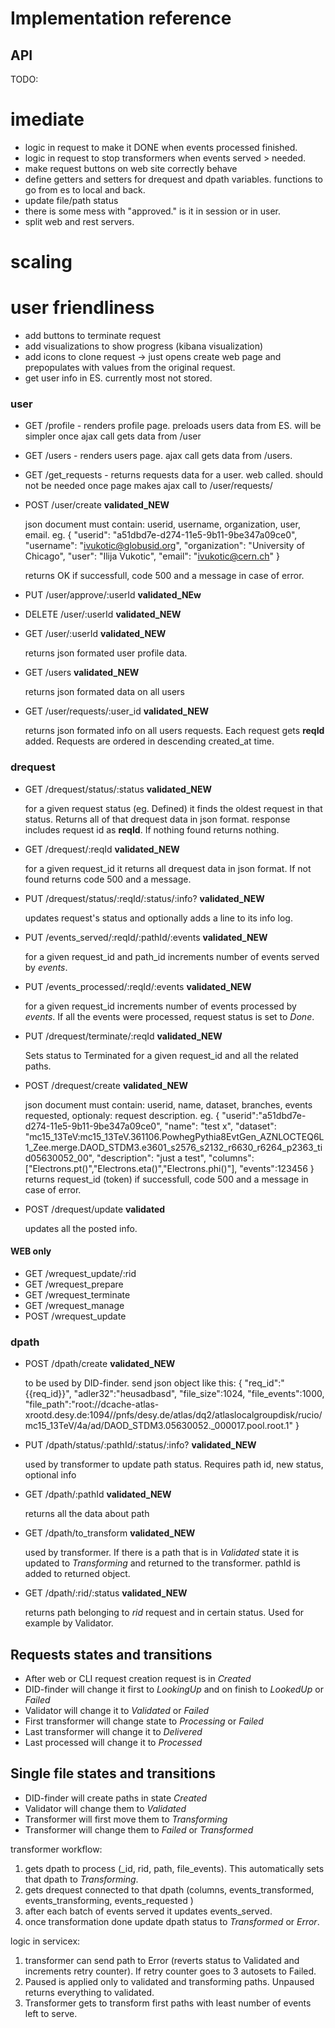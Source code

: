 # Implementation reference

## API

TODO: 

# imediate

* logic in request to make it DONE when events processed finished.
* logic in request to stop transformers when events served > needed.
* make request buttons on web site correctly behave 
* define getters and setters for drequest and dpath variables. functions to go from es to local and back. 
* update file/path status
* there is some mess with "approved." is it in session or in user.
* split web and rest servers.

# scaling

# user friendliness

* add buttons to terminate request
* add visualizations to show progress (kibana visualization)
* add icons to clone request -> just opens create web page and prepopulates with values from the original request.
* get user info in ES. currently most not stored.

### user

* GET /profile - renders profile page. preloads users data from ES. will be simpler once ajax call gets data from /user
* GET /users - renders users page. ajax call gets data from /users.

* GET /get_requests - returns requests data for a user. web called. should not be needed once page makes ajax call to /user/requests/

* POST /user/create __validated_NEW__

    json document must contain: userid, username, organization, user, email.
    eg.
    { 
        "userid": "a51dbd7e-d274-11e5-9b11-9be347a09ce0",
        "username": "ivukotic@globusid.org",
        "organization": "University of Chicago",
        "user": "Ilija Vukotic",
        "email": "ivukotic@cern.ch"
    }

    returns OK if successfull, code 500 and a message in case of error.

* PUT /user/approve/:userId __validated_NEw__

* DELETE /user/:userId __validated_NEW__

* GET /user/:userId  __validated_NEW__
        
    returns json formated user profile data.

* GET /users  __validated_NEW__

    returns json formated data on all users

* GET /user/requests/:user_id  __validated_NEW__
    
    returns json formated info on all users requests. Each request gets __reqId__ added. Requests are ordered in descending created_at time.

### drequest

* GET /drequest/status/:status __validated_NEW__

    for a given request status (eg. Defined) it finds the oldest request in that status. Returns all of that drequest data in json format. response includes request id as __reqId__. If nothing found returns nothing.

* GET /drequest/:reqId __validated_NEW__

    for a given request_id it returns all drequest data in json format. If not found returns code 500 and a message.  

* PUT /drequest/status/:reqId/:status/:info? __validated_NEW__

    updates request's status and optionally adds a line to its info log.

* PUT /events_served/:reqId/:pathId/:events __validated_NEW__

    for a given request_id and path_id increments number of events served by _events_.

* PUT /events_processed/:reqId/:events __validated_NEW__

    for a given request_id increments number of events processed by _events_. If all the events were processed, request status is set to _Done_.

* PUT /drequest/terminate/:reqId __validated_NEW__

    Sets status to Terminated for a given request_id and all the related paths.

* POST /drequest/create __validated_NEW__

    json document must contain: userid, name, dataset, branches, events requested, optionaly: request description.
    eg.
    {
        "userid":"a51dbd7e-d274-11e5-9b11-9be347a09ce0",
        "name": "test x",
        "dataset": "mc15_13TeV:mc15_13TeV.361106.PowhegPythia8EvtGen_AZNLOCTEQ6L1_Zee.merge.DAOD_STDM3.e3601_s2576_s2132_r6630_r6264_p2363_tid05630052_00",
        "description": "just a test",
        "columns":["Electrons.pt()","Electrons.eta()","Electrons.phi()"],
        "events":123456
    }
    returns request_id (token) if successfull, code 500 and a message in case of error.

* POST /drequest/update __validated__

    updates all the posted info.

#### WEB only
* GET /wrequest_update/:rid 
* GET /wrequest_prepare
* GET /wrequest_terminate
* GET /wrequest_manage
* POST /wrequest_update

### dpath

* POST /dpath/create __validated_NEW__

    to be used by DID-finder. send json object like this:
    {
	"req_id":"{{req_id}}",
	"adler32":"heusadbasd",
	"file_size":1024,
	"file_events":1000,
	"file_path":"root://dcache-atlas-xrootd.desy.de:1094//pnfs/desy.de/atlas/dq2/atlaslocalgroupdisk/rucio/mc15_13TeV/4a/ad/DAOD_STDM3.05630052._000017.pool.root.1"
    }

* PUT /dpath/status/:pathId/:status/:info? __validated_NEW__

    used by transformer to update path status. Requires path id, new status, optional info

* GET /dpath/:pathId  __validated_NEW__

    returns all the data about path

* GET /dpath/to_transform __validated_NEW__

    used by transformer. If there is a path that is in _Validated_ state it is updated to _Transforming_ and returned to the transformer. pathId is added to returned object.

* GET /dpath/:rid/:status __validated_NEW__

    returns path belonging to _rid_ request and in certain status. Used for example by Validator.



## Requests states and transitions

* After web or CLI request creation request is in *Created*
* DID-finder will change it first to *LookingUp* and on finish to *LookedUp* or *Failed*
* Validator will change it to *Validated* or *Failed*
* First transformer will change state to *Processing* or *Failed*
* Last transformer will change it to *Delivered*
* Last processed will change it to *Processed*


## Single file states and transitions

* DID-finder will create paths in state *Created*
* Validator will change them to *Validated*
* Transformer will first move them to *Transforming*
* Transformer will change them to *Failed* or *Transformed*



transformer workflow:

1. gets dpath to process (_id, rid, path, file_events). This automatically sets that dpath to _Transforming_.
1. gets drequest connected to that dpath (columns, events_transformed, events_transforming, events_requested )
1. after each batch of events served it updates events_served.
1. once transformation done update dpath status to _Transformed_ or _Error_.

logic in servicex:
1. transformer can send path to Error (reverts status to Validated and increments retry counter). If retry counter goes to 3 autosets to Failed. 
1. Paused is applied only to validated and transforming paths. Unpaused returns everything to validated. 
1. Transformer gets to transform first paths with least number of events left to serve. 

